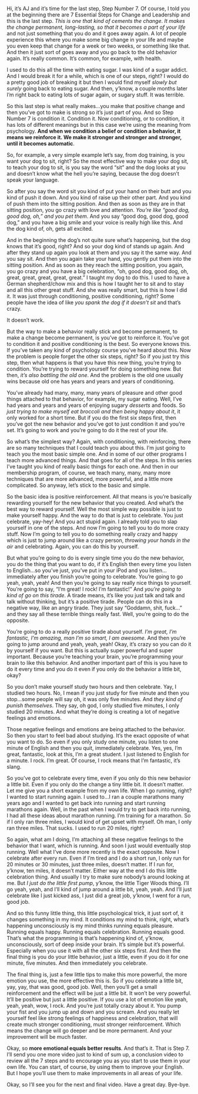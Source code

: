 Hi, it’s AJ and it’s time for the last step, Step Number 7. Of course, I told you at the beginning there are 7 Essential Steps for Change and Leadership and this is the last step. *This is one that kind of cements the change*. *It makes the change permanent, long-lasting, so that it becomes a part of your life* and not just something that you do and it goes away again. A lot of people experience this where you make some big change in your life and maybe you even keep that change for a week or two weeks, or something like that. And then it just sort of goes away and you go back to the old behavior again. It’s really common. It’s common, for example, with health.

I used to do this all the time with eating sugar. I was kind of a sugar addict. And I would break it for a while, which is one of our steps, right? I would do a pretty good job of breaking it but then I would find myself *slowly but surely* going back to eating sugar. And then, y’know, a couple months later I’m right back to eating lots of sugar again, or sugary stuff. It was terrible.

So this last step is what really makes…you make that positive change and then you’ve got to make is strong so it’s just part of you. And so Step Number 7 is condition it. Condition it. Now conditioning, or to condition, it has lots of different meanings but in this case we’re using the meaning from psychology. **And when we condition a belief or condition a behavior, it means we reinforce it. We make it stronger and stronger and stronger, until it becomes automatic**.

So, for example, a very simple example let’s say, from dog training, is you want your dog to sit, right? So the most effective way to make your dog sit, to teach your dog to sit, is you say the word “sit” and the dog looks at you and doesn’t know what the hell you’re saying, because the dog doesn’t speak your language.

So after you say the word sit you kind of put your hand on their butt and you kind of push it down. And you kind of raise up their other part. And you kind of push them into the sitting position. And then as soon as they are in that sitting position, you go crazy with love and attention. *You’re like “good dog, good dog, oh,” and you pet them*. And you say “good dog, good dog, good dog,” and you have a big smile and your voice is really high like this. And the dog kind of, oh, gets all excited.

And in the beginning the dog’s not quite sure what’s happening, but the dog knows that it’s good, right? And so your dog kind of stands up again. And after they stand up again you look at them and you say it the same way. And you say sit. And then you again take your hand, you gently put them into the sitting position. And as soon as they reach the sitting position, you again, you go crazy and you have a big celebration, “oh, good dog, good dog, oh, great, great, great, great, great.” I taught my dog to do this. I used to have a German shepherd/chow mix and this is how I taught her to sit and to stay and all this other great stuff. And she was really smart, but this is how I did it. It was just through conditioning, positive conditioning, right? Some people have the idea of like *you spank the dog if it doesn’t sit* and that’s crazy.

It doesn’t work.

But the way to make a behavior really stick and become permanent, to make a change become permanent, is you’ve got to reinforce it. You’ve got to condition it and positive conditioning is the best. So everyone knows this. If you’ve taken any kind of psychology course you’ve heard about this. Now the problem is people forget the other six steps, right? So if you just try this step, then what happens is that you have this new thing, you’re trying to condition. You’re trying to reward yourself for doing something new. But then, *it’s also battling the old one*. And the problem is the old one usually wins because old one has years and years and years of conditioning.

You’ve already had many, many, many years of pleasure and other good things attached to that behavior, for example, my sugar eating. Well, I’ve had years and years and years of enjoying sugary *desserts* and foods. So *just trying to make myself eat broccoli and then being happy about it*, it only worked for a short time. But if you do the first six steps first, then you’ve got the new behavior and you’ve got to just condition it and you’re set. It’s going to work and you’re going to do it the rest of your life.

So what’s the simplest way? Again, with conditioning, with reinforcing, there are so many techniques that I could teach you about this. I’m just going to teach you the most basic simple one. And in some of our other programs I teach more advanced things. And that goes for all of the steps. In this series I’ve taught you kind of really basic things for each one. And then in our membership program, of course, we teach many, many, many more techniques that are more advanced, more powerful, and a little more complicated. So anyway, let’s stick to the basic and simple.

So the basic idea is positive reinforcement. All that means is you’re basically rewarding yourself for the new behavior that you created. And what’s the best way to reward yourself. Well the most simple way possible is just to make yourself happy. And the way to do that is just to celebrate. You just celebrate, yay-hey! And you act stupid again. I already told you to slap yourself in one of the steps. And now I’m going to tell you to do more crazy stuff. Now I’m going to tell you to do something really crazy and happy which is just to jump around like a crazy person, *throwing your hands in the air* and celebrating. Again, you can do this by yourself.

But what you’re going to do is every single time you do the new behavior, you do the thing that you want to do, if it’s English then every time you listen to English…so you’ve just, you’ve put in your iPod and you listen…immediately after you finish you’re going to celebrate. You’re going to go yeah, yeah, yeah! And then you’re going to say really nice things to yourself. You’re going to say, “I’m great! I rock! I’m fantastic!” And *you’re going to kind of go on this tirade*. A tirade means, it’s like you just talk and talk and talk without thinking, but it’s a positive tirade. People can do this in a negative way, like an angry tirade. They just say “Goddamn, shit, fuck…” and they say all these terrible things really fast. Well, you’re going to do the opposite.

You’re going to do a really positive tirade about yourself. *I’m great, I’m fantastic, I’m amazing, man I’m so smart, I am awesome*. And then you’re going to jump around and yeah, yeah, yeah! Okay, it’s crazy so you can do it by yourself if you want. But this is actually super powerful and super important. Because you’re teaching your brain, you’re programming your brain to like this behavior. And another important part of this is you have to do it every time and you do it even if you only do the behavior a little bit, okay?

So you don’t make yourself study two hours and then celebrate. Yay, I studied two hours. No, I mean if you just study for five minute and then you stop…some people will say oh, it was only five minutes. And *they kind of punish themselves*. They say, oh god, I only studied five minutes, I only studied 20 minutes. And what they’re doing is creating a lot of negative feelings and emotions.

Those negative feelings and emotions are being attached to the behavior. So then you start to feel bad about studying. It’s the exact opposite of what you want to do. So even if you only study one minute, you listen to one minute of English and then you quit, immediately celebrate. Yes, yes, I’m great, fantastic, look at this, I’m a great student. I just listened to English for a minute. I rock. I’m great. Of course, I rock means that I’m fantastic, it’s slang.

So you’ve got to celebrate every time, even if you only do this new behavior a little bit. Even if you only do the change a tiny little bit. It doesn’t matter. Let me give you a short example from my own life. When I go running, right? I wanted to start running again. I used to…I ran a couple marathons many years ago and I wanted to get back into running and start running marathons again. Well, in the past when I would try to get back into running, I had all these ideas about marathon running. I’m training for a marathon. So if I only ran three miles, I would kind of get upset with myself. Oh man, I only ran three miles. That sucks. I used to run 20 miles, right?

So again, what am I doing, I’m attaching all these negative feelings to the behavior that I want, which is running. And soon I just would eventually stop running. Well what I’ve done more recently is the exact opposite. Now I celebrate after every run. Even if I’m tired and I do a short run, I only run for 20 minutes or 30 minutes, just three miles, doesn’t matter. If I run for, y’know, ten miles, it doesn’t matter. Either way at the end I do this little celebration thing. And usually I try to make sure nobody’s around looking at me. But *I just do the little first pump*, y’know, the little Tiger Woods thing. I’ll go yeah, yeah, and I’ll kind of jump around a little bit, yeah, yeah. And I’ll just celebrate like I just kicked ass, I just did a great job, y’know, I went for a run, good job.

And so this funny little thing, this little psychological trick, it just sort of, it changes something in my mind. It conditions my mind to think, right, what’s happening unconsciously is my mind thinks running equals pleasure. Running equals happy. Running equals celebration. Running equals good. That’s what the programming is that’s happening kind of, y’know, unconsciously, sort of deep inside your brain. It’s simple but it’s powerful. Especially when you use it with all the other six steps first. And then the final thing is you do your little behavior, just a little, even if you do it for one minute, five minutes. And then immediately you celebrate.

The final thing is, just a few little tips to make this more powerful, the more emotion you use, the more effective this is. So if you celebrate a little bit, yay, yay, that was good, good job. Well, then you’ll get a small reinforcement and the effect will be just a little bit. It won’t be very powerful. It’ll be positive but just a little positive. If you use a lot of emotion like yeah, yeah, yeah, wow, I rock. And you’re just totally crazy about it. You pump your fist and you jump up and down and you scream. And you really let yourself feel like strong feelings of happiness and celebration, that will create much stronger conditioning, must stronger reinforcement. Which means the change will go deeper and be more permanent. And your improvement will be much faster.

Okay, so **more emotional equals better results**. And that’s it. That is Step 7. I’ll send you one more video just to kind of sum up, a conclusion video to review all the 7 steps and to encourage you as you start to use them in your own life. You can start, of course, by using them to improve your English. But I hope you’ll use them to make improvements in all areas of your life.

Okay, so I’ll see you for the next and final video. Have a great day. Bye-bye.